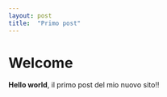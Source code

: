 ```yaml
---
layout: post
title:  "Primo post"
---
```


# Welcome

**Hello world**, il primo post del mio nuovo sito!!

